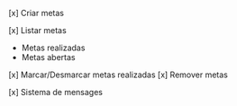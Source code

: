 
[x] Criar metas 

[x] Listar metas 
   - Metas realizadas 
   - Metas abertas 

[x] Marcar/Desmarcar metas realizadas 
[x] Remover metas 

[x] Sistema de mensages